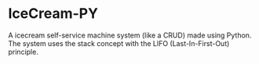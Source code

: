 # IceCream-PY
A icecream self-service machine system (like a CRUD) made using Python.<br>
The system uses the stack concept with the LIFO (Last-In-First-Out) principle.<br>

